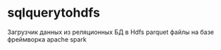 # sqlquerytohdfs
Загрузчик данных из реляционных БД в Hdfs parquet файлы на базе фреймворка apache spark
